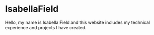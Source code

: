 # IsabellaField
Hello, my name is Isabella Field and this website includes my technical experience and projects I have created. 

